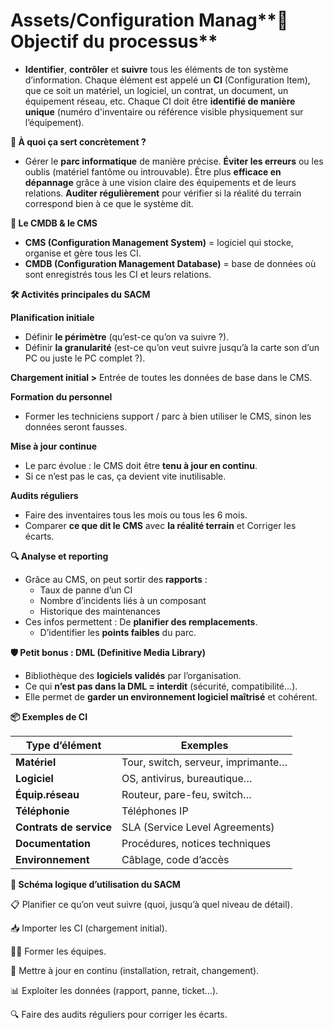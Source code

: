# Assets/Configuration Manag**🎯 Objectif du processus**

- **Identifier**, **contrôler** et **suivre** tous les éléments de ton système d’information. Chaque élément est appelé un **CI** (Configuration Item), que ce soit un matériel, un logiciel, un contrat, un document, un équipement réseau, etc. Chaque CI doit être **identifié de manière unique** (numéro d'inventaire ou référence visible physiquement sur l’équipement).

**🔎 À quoi ça sert concrètement ?**

- Gérer le **parc informatique** de manière précise. **Éviter les erreurs** ou les oublis (matériel fantôme ou introuvable). Être plus **efficace en dépannage** grâce à une vision claire des équipements et de leurs relations. **Auditer régulièrement** pour vérifier si la réalité du terrain correspond bien à ce que le système dit.

**🧠 Le CMDB & le CMS**

- **CMS (Configuration Management System)** = logiciel qui stocke, organise et gère tous les CI.
- **CMDB (Configuration Management Database)** = base de données où sont enregistrés tous les CI et leurs relations.

**🛠️ Activités principales du SACM**

**Planification initiale**

- Définir **le périmètre** (qu’est-ce qu’on va suivre ?).
- Définir **la granularité** (est-ce qu’on veut suivre jusqu’à la carte son d’un PC ou juste le PC complet ?).

**Chargement initial >** Entrée de toutes les données de base dans le CMS.

**Formation du personnel**

- Former les techniciens support / parc à bien utiliser le CMS, sinon les données seront fausses.

**Mise à jour continue**

- Le parc évolue : le CMS doit être **tenu à jour en continu**.
- Si ce n’est pas le cas, ça devient vite inutilisable.

**Audits réguliers**

- Faire des inventaires tous les mois ou tous les 6 mois.
- Comparer **ce que dit le CMS** avec **la réalité terrain** et Corriger les écarts.

**🔍 Analyse et reporting**

- Grâce au CMS, on peut sortir des **rapports** :
  - Taux de panne d’un CI
  - Nombre d’incidents liés à un composant
  - Historique des maintenances
- Ces infos permettent : De **planifier des remplacements**.
  - D’identifier les **points faibles** du parc.

**🛡️ Petit bonus : DML (Definitive Media Library)**

- Bibliothèque des **logiciels validés** par l’organisation.
- Ce qui **n’est pas dans la DML = interdit** (sécurité, compatibilité…).
- Elle permet de **garder un environnement logiciel maîtrisé** et cohérent.

**📦 Exemples de CI**

| **Type d’élément**      | **Exemples**                       |
|-------------------------|------------------------------------|
| **Matériel**            | Tour, switch, serveur, imprimante… |
| **Logiciel**            | OS, antivirus, bureautique…        |
| **Équip.réseau**        | Routeur, pare-feu, switch…         |
| **Téléphonie**          | Téléphones IP                      |
| **Contrats de service** | SLA (Service Level Agreements)     |
| **Documentation**       | Procédures, notices techniques     |
| **Environnement**       | Câblage, code d’accès              |



**🔄 Schéma logique d’utilisation du SACM**

📋 Planifier ce qu’on veut suivre (quoi, jusqu’à quel niveau de détail).

📥 Importer les CI (chargement initial).

👨‍🏫 Former les équipes.

🔄 Mettre à jour en continu (installation, retrait, changement).

📊 Exploiter les données (rapport, panne, ticket…).

🔍 Faire des audits réguliers pour corriger les écarts.
